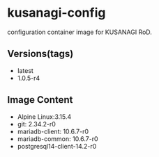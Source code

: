 # kusanagi-config

configuration container image for KUSANAGI RoD.

## Versions(tags)
- latest
- 1.0.5-r4

## Image Content
- Alpine Linux:3.15.4
- git: 2.34.2-r0
- mariadb-client: 10.6.7-r0
- mariadb-common: 10.6.7-r0
- postgresql14-client-14.2-r0

